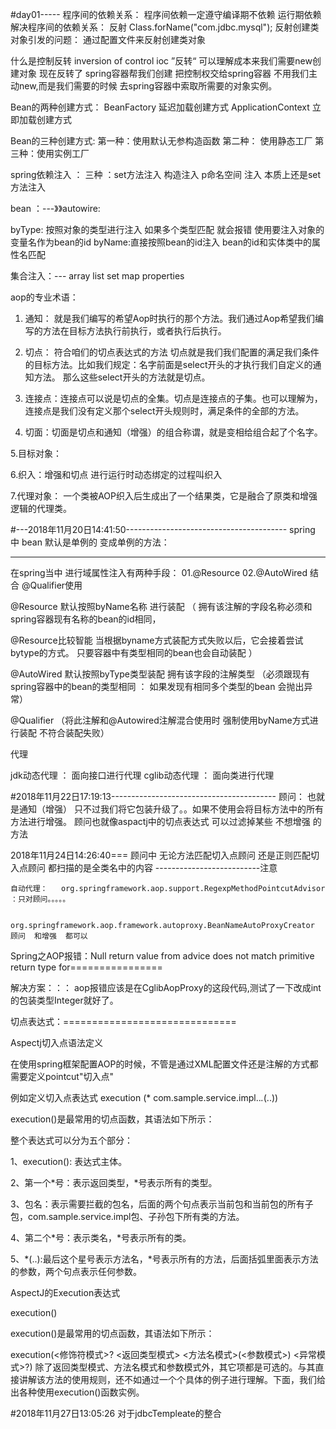 #day01-----
程序间的依赖关系：
    程序间依赖一定遵守编译期不依赖  运行期依赖
 解决程序间的依赖关系：
     反射  Class.forName("com.jdbc.mysql");
 反射创建类对象引发的问题：
     通过配置文件来反射创建类对象

什么是控制反转 inversion  of  control  ioc
   ”反转“  可以理解成本来我们需要new创建对象   现在反转了  spring容器帮我们创建 把控制权交给spring容器
   不用我们主动new,而是我们需要的时候
   去spring容器中索取所需要的对象实例。


 Bean的两种创建方式：
   BeanFactory   延迟加载创建方式
   ApplicationContext   立即加载创建方式

 Bean的三种创建方式:
   第一种：使用默认无参构造函数
   第二种： 使用静态工厂
   第三种：使用实例工厂


spring依赖注入  ：
  三种  ：set方法注入
         构造注入
         p命名空间 注入  本质上还是set方法注入


bean  ：---》》autowire:

   byType: 按照对象的类型进行注入  如果多个类型匹配 就会报错     使用要注入对象的变量名作为bean的id
   byName:直接按照bean的id注入   bean的id和实体类中的属性名匹配


集合注入：---   array list set  map  properties

aop的专业术语：
1. 通知： 就是我们编写的希望Aop时执行的那个方法。我们通过Aop希望我们编写的方法在目标方法执行前执行，或者执行后执行。
2. 切点：
  符合咱们的切点表达式的方法
切点就是我们我们配置的满足我们条件的目标方法。比如我们规定：名字前面是select开头的才执行我们自定义的通知方法。
那么这些select开头的方法就是切点。

3. 连接点：连接点可以说是切点的全集。切点是连接点的子集。也可以理解为，连接点是我们没有定义那个select开头规则时，满足条件的全部的方法。

4. 切面：切面是切点和通知（增强）的组合称谓，就是变相给组合起了个名字。

5.目标对象：

6.织入：增强和切点 进行运行时动态绑定的过程叫织入

7.代理对象：  一个类被AOP织入后生成出了一个结果类，它是融合了原类和增强逻辑的代理类。



#---2018年11月20日14:41:50----------------------------------------
spring 中  bean 默认是单例的
变成单例的方法：  <bean id="" class="" scope="prototype"></bean>

---
在spring当中  进行域属性注入有两种手段：
     01.@Resource
     02.@AutoWired  结合  @Qualifier使用

  @Resource    默认按照byName名称  进行装配
   （
    拥有该注解的字段名称必须和spring容器现有名称的bean的id相同，

  @Resource比较智能  当根据byname方式装配方式失败以后，它会接着尝试bytype的方式。
  只要容器中有类型相同的bean也会自动装配
  ）


  @AutoWired   默认按照byType类型装配
  拥有该字段的注解类型    （必须跟现有spring容器中的bean的类型相同  ：
    如果发现有相同多个类型的bean   会抛出异常）

 @Qualifier  （将此注解和@Autowired注解混合使用时  强制使用byName方式进行装配  不符合装配失败）

 代理

jdk动态代理   ： 面向接口进行代理
cglib动态代理 ：   面向类进行代理

#2018年11月22日17:19:13-----------------------------------------
顾问： 也就是通知（增强）  只不过我们将它包装升级了。。如果不使用会将目标方法中的所有方法进行增强。
顾问也就像aspactj中的切点表达式  可以过滤掉某些  不想增强  的方法

2018年11月24日14:26:40===
顾问中  无论方法匹配切入点顾问   还是正则匹配切入点顾问   都扫描的是全类名中的内容 --------------------------注意

```
自动代理：   org.springframework.aop.support.RegexpMethodPointcutAdvisor  ：只对顾问。。。。。

          org.springframework.aop.framework.autoproxy.BeanNameAutoProxyCreator  顾问  和增强  都可以
```

 Spring之AOP报错：Null return value from advice does not match primitive return type for================

 解决方案：：： aop报错应该是在CglibAopProxy的这段代码,测试了一下改成int的包装类型Integer就好了。



 切点表达式：==============================

 Aspectj切入点语法定义

 在使用spring框架配置AOP的时候，不管是通过XML配置文件还是注解的方式都需要定义pointcut"切入点"

 例如定义切入点表达式  execution (* com.sample.service.impl..*.*(..))

 execution()是最常用的切点函数，其语法如下所示：

  整个表达式可以分为五个部分：

  1、execution(): 表达式主体。

  2、第一个*号：表示返回类型，*号表示所有的类型。

  3、包名：表示需要拦截的包名，后面的两个句点表示当前包和当前包的所有子包，com.sample.service.impl包、子孙包下所有类的方法。

  4、第二个*号：表示类名，*号表示所有的类。

  5、*(..):最后这个星号表示方法名，*号表示所有的方法，后面括弧里面表示方法的参数，两个句点表示任何参数。


AspectJ的Execution表达式

execution()

execution()是最常用的切点函数，其语法如下所示：

execution(<修饰符模式>? <返回类型模式> <方法名模式>(<参数模式>) <异常模式>?)  除了返回类型模式、方法名模式和参数模式外，其它项都是可选的。与其直接讲解该方法的使用规则，还不如通过一个个具体的例子进行理解。下面，我们给出各种使用execution()函数实例。


#2018年11月27日13:05:26
  对于jdbcTempleate的整合
